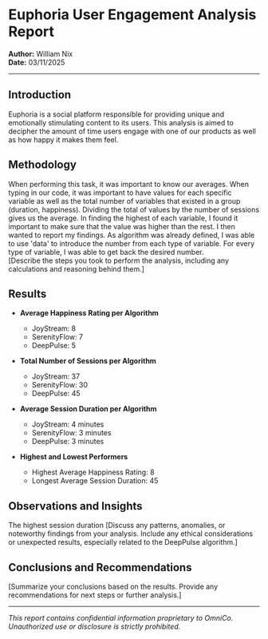 # Euphoria User Engagement Analysis Report

**Author:** William Nix  
**Date:** 03/11/2025

---

## Introduction

Euphoria is a social platform responsible for providing unique and emotionally stimulating content to its users. This analysis is aimed to decipher the amount of time users engage with one of our products as well as how happy it makes them feel. 

## Methodology

When performing this task, it was important to know our averages. When typing in our code, it was important to have values for each specific variable as well as the total number of variables that existed in a group (duration, happiness). Dividing the total of values by the number of sessions gives us the average. In finding the highest of each variable, I found it important to make sure that the value was higher than the rest. I then wanted to report my findings. As algorithm was already defined, I was able to use 'data' to introduce the number from each type of variable. For every type of variable, I was able to get back the desired number.  
[Describe the steps you took to perform the analysis, including any calculations and reasoning behind them.] 

## Results

- **Average Happiness Rating per Algorithm**

  - JoyStream: 8
  - SerenityFlow: 7
  - DeepPulse: 5

- **Total Number of Sessions per Algorithm**

  - JoyStream: 37
  - SerenityFlow: 30
  - DeepPulse: 45

- **Average Session Duration per Algorithm**

  - JoyStream: 4 minutes
  - SerenityFlow: 3 minutes
  - DeepPulse: 3 minutes

- **Highest and Lowest Performers**
  - Highest Average Happiness Rating: 8
  - Longest Average Session Duration: 45

## Observations and Insights

The highest session duration 
[Discuss any patterns, anomalies, or noteworthy findings from your analysis. Include any ethical considerations or unexpected results, especially related to the DeepPulse algorithm.]

## Conclusions and Recommendations

[Summarize your conclusions based on the results. Provide any recommendations for next steps or further analysis.]

---

_This report contains confidential information proprietary to OmniCo. Unauthorized use or disclosure is strictly prohibited._
